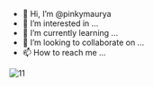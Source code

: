 - 👋 Hi, I’m @pinkymaurya
- 👀 I’m interested in ...
- 🌱 I’m currently learning ...
- 💞️ I’m looking to collaborate on ...
- 📫 How to reach me ...

<!---
pinkymaurya/pinkymaurya is a ✨ special ✨ repository because its `README.md` (this file) appears on your GitHub profile.
You can click the Preview link to take a look at your changes.
--->
![11](https://user-images.githubusercontent.com/131698895/234062854-abac62fb-960d-468e-a1be-53d630a7f853.jpg)
